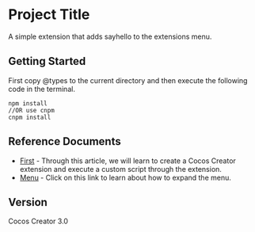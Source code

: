 # Project Title
 
A simple extension that adds sayhello to the extensions menu. 
 
## Getting Started

First copy @types to the current directory and then execute the following code in the terminal.

```
npm install
//OR use cnpm
cnpm install
```

## Reference Documents
 
* [First](https://docs.cocos.com/creator/3.0/manual/en/editor/extension/first.html) - Through this article, we will learn to create a Cocos Creator extension and execute a custom script through the extension.
* [Menu](https://docs.cocos.com/creator/3.0/manual/en/editor/extension/contributions-menu.html) - Click on this link to learn about how to expand the menu.

## Version 

Cocos Creator 3.0
